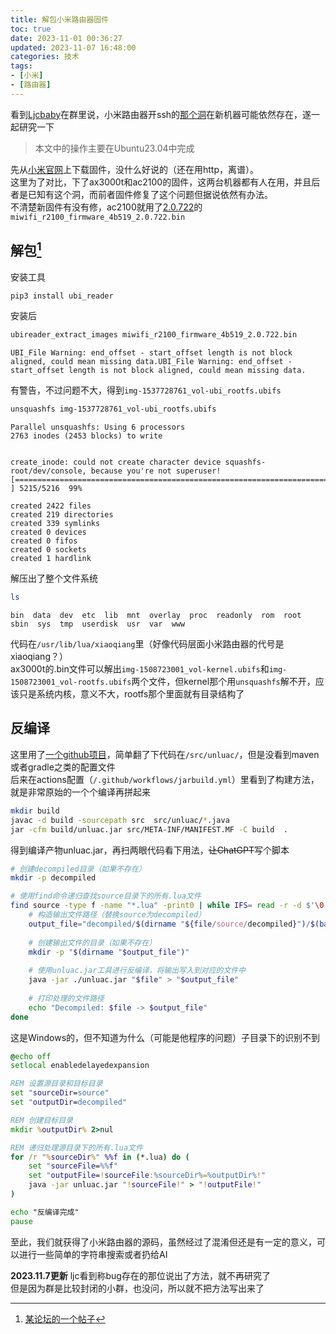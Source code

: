 ```yaml
---
title: 解包小米路由器固件
toc: true
date: 2023-11-01 00:36:27
updated: 2023-11-07 16:48:00
categories: 技术
tags:
- [小米]
- [路由器]
---
```


看到[Ljcbaby](https://github.com/ljcbaby)在群里说，小米路由器开ssh的[那个洞](https://zhuanlan.zhihu.com/p/460949138)在新机器可能依然存在，遂一起研究一下
<!-- more -->
> 本文中的操作主要在Ubuntu23.04中完成

先从[小米官网](http://miwifi.com/miwifi_download.html)上下载固件，没什么好说的（还在用http，离谱）。  
这里为了对比，下了ax3000t和ac2100的固件，这两台机器都有人在用，并且后者是已知有这个洞，而前者固件修复了这个问题但据说依然有办法。  
不清楚新固件有没有修，ac2100就用了[2.0.722](http://cdn.cnbj1.fds.api.mi-img.com/xiaoqiang/rom/r2100/miwifi_r2100_firmware_4b519_2.0.722.bin)的`miwifi_r2100_firmware_4b519_2.0.722.bin`
## 解包[^1]
安装工具
``` bash
pip3 install ubi_reader
```
安装后
``` bash
ubireader_extract_images miwifi_r2100_firmware_4b519_2.0.722.bin
```

```
UBI_File Warning: end_offset - start_offset length is not block aligned, could mean missing data.UBI_File Warning: end_offset - start_offset length is not block aligned, could mean missing data.
```
有警告，不过问题不大，得到`img-1537728761_vol-ubi_rootfs.ubifs`
``` bash
unsquashfs img-1537728761_vol-ubi_rootfs.ubifs
```

```
Parallel unsquashfs: Using 6 processors
2763 inodes (2453 blocks) to write


create_inode: could not create character device squashfs-root/dev/console, because you're not superuser!
[========================================================================================================================================/ ] 5215/5216  99%

created 2422 files
created 219 directories
created 339 symlinks
created 0 devices
created 0 fifos
created 0 sockets
created 1 hardlink
```
解压出了整个文件系统
``` bash
ls
```
```
bin  data  dev  etc  lib  mnt  overlay  proc  readonly  rom  root  sbin  sys  tmp  userdisk  usr  var  www
```
代码在`/usr/lib/lua/xiaoqiang`里（好像代码层面小米路由器的代号是xiaoqiang？）  
ax3000t的.bin文件可以解出`img-1508723001_vol-kernel.ubifs`和`img-1508723001_vol-rootfs.ubifs`两个文件，但kernel那个用`unsquashfs`解不开，应该只是系统内核，意义不大，rootfs那个里面就有目录结构了

## 反编译
这里用了[一个github项目](https://github.com/NyaMisty/unluac_miwifi)，简单翻了下代码在`/src/unluac/`，但是没看到maven或者gradle之类的配置文件  
后来在actions配置（`/.github/workflows/jarbuild.yml`）里看到了构建方法，就是非常原始的一个个编译再拼起来  
``` bash
mkdir build
javac -d build -sourcepath src  src/unluac/*.java
jar -cfm build/unluac.jar src/META-INF/MANIFEST.MF -C build  .
```
得到编译产物unluac.jar，再扫两眼代码看下用法，~~让ChatGPT~~写个脚本
``` bash
# 创建decompiled目录（如果不存在）
mkdir -p decompiled

# 使用find命令递归查找source目录下的所有.lua文件
find source -type f -name "*.lua" -print0 | while IFS= read -r -d $'\0' file; do
    # 构造输出文件路径（替换source为decompiled）
    output_file="decompiled/$(dirname "${file/source/decompiled}")/$(basename "$file")"
    
    # 创建输出文件的目录（如果不存在）
    mkdir -p "$(dirname "$output_file")"
    
    # 使用unluac.jar工具进行反编译，将输出写入到对应的文件中
    java -jar ./unluac.jar "$file" > "$output_file"
    
    # 打印处理的文件路径
    echo "Decompiled: $file -> $output_file"
done
```
这是Windows的，但不知道为什么（可能是他程序的问题）子目录下的识别不到
``` bat
@echo off
setlocal enabledelayedexpansion

REM 设置源目录和目标目录
set "sourceDir=source"
set "outputDir=decompiled"

REM 创建目标目录
mkdir %outputDir% 2>nul

REM 递归处理源目录下的所有.lua文件
for /r "%sourceDir%" %%f in (*.lua) do (
    set "sourceFile=%%f"
    set "outputFile=!sourceFile:%sourceDir%=%outputDir%!"
    java -jar unluac.jar "!sourceFile!" > "!outputFile!"
)

echo "反编译完成"
pause
```
至此，我们就获得了小米路由器的源码，虽然经过了混淆但还是有一定的意义，可以进行一些简单的字符串搜索或者扔给AI

**2023.11.7更新**
ljc看到称bug存在的那位说出了方法，就不再研究了  
但是因为群是比较封闭的小群，也没问，所以就不把方法写出来了

[^1]: [某论坛的一个帖子](https://bbs.hassbian.com/thread-17298-1-1.html)
